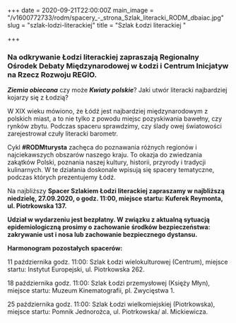 +++
date = 2020-09-21T22:00:00Z
main_image = "/v1600772733/rodm/spacery_-_strona_Szlak_literacki_RODM_dbaiac.jpg"
slug = "szlak-lodzi-literackiej"
title = "Szlak Łodzi literackiej "

+++
### **Na odkrywanie Łodzi literackiej zapraszają Regionalny Ośrodek Debaty Międzynarodowej w Łodzi i Centrum Inicjatyw na Rzecz Rozwoju REGIO.**

**_Ziemia obiecana_** czy może **_Kwiaty polskie_**? Jaki utwór literacki najbardziej kojarzy się z Łodzią?

W XIX wieku mówiono, że Łódź jest najbardziej międzynarodowym z polskich miast, a to nie tylko z powodu miejsc pozyskiwania bawełny, czy rynków zbytu. Podczas spaceru sprawdzimy, czy ślady owej światowości zarejestrował czuły literacki barometr.

Cykl **#RODMturysta** zachęca do poznawania różnych regionów i najciekawszych obszarów naszego kraju. To okazja do zwiedzania zakątków Polski, poznania naszej kultury, historii, przyrody i tradycji kulinarnych. W te działania doskonale wpisują się spacery tematyczne, podczas których prezentujemy Łódź.

Na najbliższy **Spacer Szlakiem Łodzi literackiej zapraszamy w najbliższą niedzielę, 27.09.2020, o godz. 11:00, miejsce startu: Kuferek Reymonta, ul. Piotrkowska 137.**

**Udział w wydarzeniu jest bezpłatny. W związku z aktualną sytuacją epidemiologiczną prosimy o zachowanie środków bezpieczeństwa: zakrywanie ust i nosa lub zachowanie bezpiecznego dystansu.**

**Harmonogram pozostałych spacerów:**

11 października godz. 11:00: Szlak Łodzi wielokulturowej (Centrum), miejsce startu: Instytut Europejski, ul. Piotrkowska 262.

18 października godz. 11:00: Szlak Łodzi przemysłowej (Księży Młyn), miejsce startu: Muzeum Kinematografii, pl. Zwycięstwa 1.

25 października godz. 11:00: Szlak Łodzi wielkomiejskiej (Piotrkowska), miejsce startu: Pomnik Jednorożca, ul. Piotrkowska/ al. Mickiewicza.